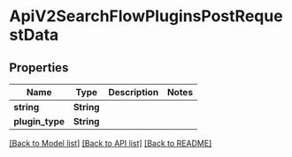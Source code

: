# ApiV2SearchFlowPluginsPostRequestData

## Properties

Name | Type | Description | Notes
------------ | ------------- | ------------- | -------------
**string** | **String** |  | 
**plugin_type** | **String** |  | 

[[Back to Model list]](../README.md#documentation-for-models) [[Back to API list]](../README.md#documentation-for-api-endpoints) [[Back to README]](../README.md)


